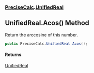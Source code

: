 ### [PreciseCalc](PreciseCalc.md 'PreciseCalc').[UnifiedReal](PreciseCalc.UnifiedReal.md 'PreciseCalc.UnifiedReal')

## UnifiedReal.Acos() Method

Return the arccosine of this number.

```csharp
public PreciseCalc.UnifiedReal Acos();
```

#### Returns
[UnifiedReal](PreciseCalc.UnifiedReal.md 'PreciseCalc.UnifiedReal')